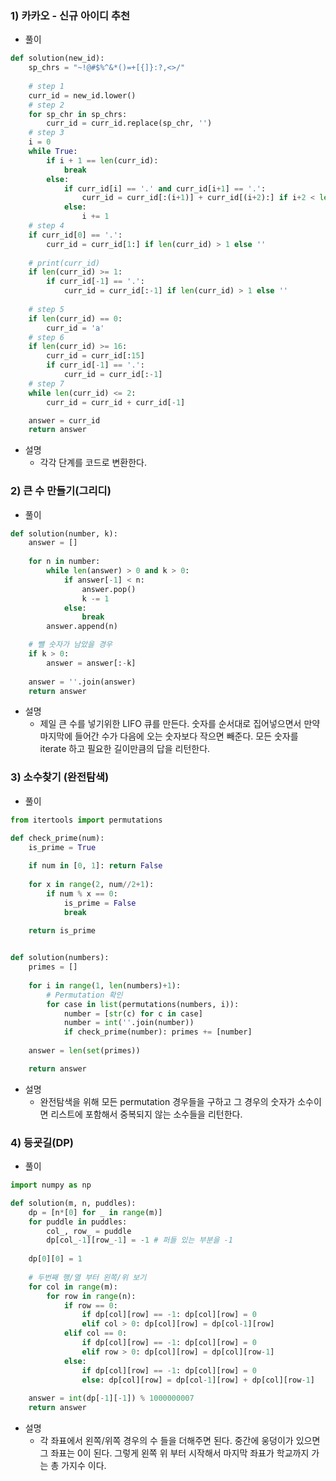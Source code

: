 
### 1) 카카오 - 신규 아이디 추천
- 풀이
```python
def solution(new_id):
    sp_chrs = "~!@#$%^&*()=+[{]}:?,<>/"
    
    # step 1
    curr_id = new_id.lower()
    # step 2
    for sp_chr in sp_chrs:
        curr_id = curr_id.replace(sp_chr, '')
    # step 3
    i = 0
    while True:
        if i + 1 == len(curr_id):
            break
        else:
            if curr_id[i] == '.' and curr_id[i+1] == '.':
                curr_id = curr_id[:(i+1)] + curr_id[(i+2):] if i+2 < len(curr_id) else curr_id[:(i+1)]
            else:
                i += 1
    # step 4
    if curr_id[0] == '.':
        curr_id = curr_id[1:] if len(curr_id) > 1 else ''
        
    # print(curr_id)
    if len(curr_id) >= 1:
        if curr_id[-1] == '.':
            curr_id = curr_id[:-1] if len(curr_id) > 1 else ''
        
    # step 5
    if len(curr_id) == 0:
        curr_id = 'a'
    # step 6
    if len(curr_id) >= 16:
        curr_id = curr_id[:15]
        if curr_id[-1] == '.':
            curr_id = curr_id[:-1]
    # step 7
    while len(curr_id) <= 2:
        curr_id = curr_id + curr_id[-1]

    answer = curr_id
    return answer
  ```
- 설명
  * 각각 단계를 코드로 변환한다. 

### 2) 큰 수 만들기(그리디)
- 풀이
```python
def solution(number, k):
    answer = []
    
    for n in number:
        while len(answer) > 0 and k > 0:
            if answer[-1] < n:
                answer.pop()
                k -= 1
            else:
                break
        answer.append(n)

    # 뺄 숫자가 남았을 경우
    if k > 0:
        answer = answer[:-k]
    
    answer = ''.join(answer)
    return answer
```
- 설명
  * 제일 큰 수를 넣기위한 LIFO 큐를 만든다. 숫자를 순서대로 집어넣으면서 만약 마지막에 들어간 수가 다음에 오는 숫자보다 작으면 빼준다.  모든 숫자를 iterate 하고 필요한 길이만큼의 답을 리턴한다. 

### 3)  소수찾기 (완전탐색)
- 풀이
```python
from itertools import permutations

def check_prime(num):
    is_prime = True
    
    if num in [0, 1]: return False
    
    for x in range(2, num//2+1):
        if num % x == 0:
            is_prime = False
            break
    
    return is_prime


def solution(numbers):
    primes = []
    
    for i in range(1, len(numbers)+1):
        # Permutation 확인
        for case in list(permutations(numbers, i)):
            number = [str(c) for c in case]
            number = int(''.join(number))
            if check_prime(number): primes += [number]
    
    answer = len(set(primes))

    return answer
```
- 설명
  * 완전탐색을 위해 모든 permutation 경우들을 구하고 그 경우의 숫자가 소수이면 리스트에 포함해서 중복되지 않는 소수들을 리턴한다.


### 4)  등굣길(DP)
- 풀이
```python
import numpy as np

def solution(m, n, puddles):
    dp = [n*[0] for _ in range(m)]
    for puddle in puddles:
        col_, row_ = puddle
        dp[col_-1][row_-1] = -1 # 퍼들 있는 부분을 -1
        
    dp[0][0] = 1
            
    # 두번째 행/열 부터 왼쪽/위 보기 
    for col in range(m):
        for row in range(n):
            if row == 0:
                if dp[col][row] == -1: dp[col][row] = 0
                elif col > 0: dp[col][row] = dp[col-1][row]
            elif col == 0:
                if dp[col][row] == -1: dp[col][row] = 0
                elif row > 0: dp[col][row] = dp[col][row-1]
            else:
                if dp[col][row] == -1: dp[col][row] = 0
                else: dp[col][row] = dp[col-1][row] + dp[col][row-1]
    
    answer = int(dp[-1][-1]) % 1000000007
    return answer
```
- 설명
  * 각 좌표에서 왼쪽/위쪽 경우의 수 들을 더해주면 된다. 중간에 웅덩이가 있으면 그 좌표는 0이 된다. 그렇게 왼쪽 위 부터 시작해서 마지막 좌표가 학교까지 가는 총 가지수 이다. 

